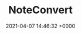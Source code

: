 ---
type: website
title: NoteConvert
date: 2021-04-07 14:46:32 +0000
languages: ["HTML", "CSS", "JS"]
description: "A website which converts musical notes using regex."
link: https://noteconvert.com/
---